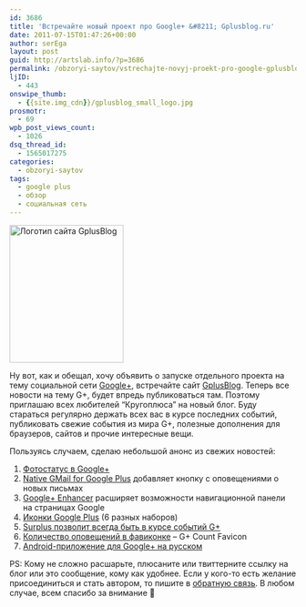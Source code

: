 ```yaml
---
id: 3686
title: 'Встречайте новый проект про Google+ &#8211; Gplusblog.ru'
date: 2011-07-15T01:47:26+00:00
author: serEga
layout: post
guid: http://artslab.info/?p=3686
permalink: /obzoryi-saytov/vstrechajte-novyj-proekt-pro-google-gplusblog-ru/
ljID:
  - 443
onswipe_thumb:
  - {{site.img_cdn}}/gplusblog_small_logo.jpg
prosmotr:
  - 69
wpb_post_views_count:
  - 1026
dsq_thread_id:
  - 1565017275
categories:
  - obzoryi-saytov
tags:
  - google plus
  - обзор
  - социальная сеть
---
```

<img class="size-full wp-image-3687 aligncenter" title="gplusblog_small_logo" src="{{site.img_cdn}}/gplusblog_small_logo.jpg" alt="Логотип сайта GplusBlog" width="200" height="242" />

Ну вот, как и обещал, хочу объявить о запуске отдельного проекта на тему социальной сети [Google+](http://artslab.info/tag/google-plus/), встречайте сайт [GplusBlog](http://gplusblog.ru). Теперь все новости на тему G+, будет впредь публиковаться там. Поэтому приглашаю всех любителей &#8220;Кругоплюса&#8221; на новый блог. Буду стараться регулярно держать всех вас в курсе последних событий, публиковать свежие события из мира G+, полезные дополнения для браузеров, сайтов и прочие интересные вещи.

Пользуясь случаем, сделаю небольшой анонс из свежих новостей:

  1. [Фотостатус в Google+](http://gplusblog.ru/fotostatus-v-google/)
  2. [Native GMail for Google Plus](http://gplusblog.ru/native-gmail-for-google-plus-dobavlyaet-knopku-opoveshheniya-o-novyx-pismax/) добавляет кнопку с оповещениями о новых письмах
  3. [Google+ Enhancer](http://gplusblog.ru/google-plus-enhacer-rashiryaet-funkcii-navbara/) расширяет возможности навигационной панели на страницах Google
  4. [Иконки Google Plus](http://gplusblog.ru/ikonki_google_plus/) (6 разных наборов)
  5. [Surplus позволит всегда быть в курсе событий G+](http://gplusblog.ru/surplus-pozvolit-vsegda-byt-v-kurse-sobytij-g/)
  6. [Количество оповещений в фавиконке](http://gplusblog.ru/kolichestvo-opoveshhenij-v-favikonke-g-count-favicon/) – G+ Count Favicon
  7. <a title="Android-приложение для Google+ на русском" href="http://gplusblog.ru/android-prilozhenie-dlya-google-na-russkom/" rel="bookmark">Android-приложение для Google+ на русском</a>

PS: Кому не сложно расшарьте, плюсаните или твиттерните ссылку на блог или это сообщение, кому как удобнее. Если у кого-то есть желание присоединиться и стать автором, то пишите в [обратную связь](http://gplusblog.ru/contact/). В любом случае, всем спасибо за внимание 🙂